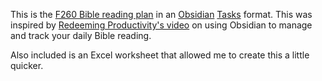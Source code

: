 This is the [F260 Bible reading plan](https://replicate.org/f260-bible-reading-plan/) in an [Obsidian](https://obsidian.md) [Tasks](https://schemar.github.io/obsidian-tasks/) format. This was inspired by [Redeeming Productivity's video](https://www.youtube.com/watch?v=tSQVmhaLN7c) on using Obsidian to manage and track your daily Bible reading.

Also included is an Excel worksheet that allowed me to create this a little quicker.